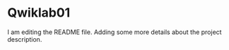# Qwiklab01

I am editing the README file. Adding some more details about the project description.

